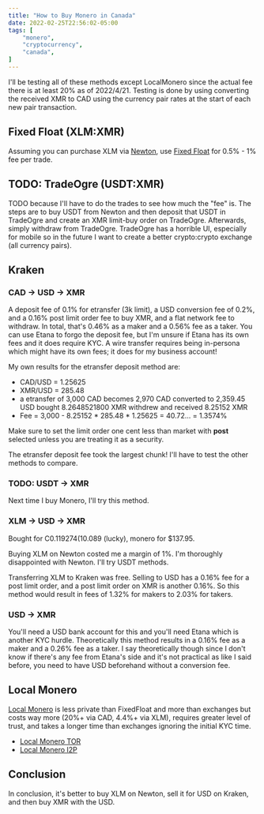 ```yaml
---
title: "How to Buy Monero in Canada"
date: 2022-02-25T22:56:02-05:00
tags: [
    "monero",
    "cryptocurrency",
    "canada",
]
---
```


I'll be testing all of these methods except LocalMonero since the actual fee there is at least 20% as of 2022/4/21.
Testing is done by using converting the received XMR to CAD using the currency pair rates at the start of each new pair transaction.

## Fixed Float (XLM:XMR)

Assuming you can purchase XLM via [Newton](https://web.newton.co/r/YREHXA), use [Fixed Float](https://fixedfloat.com/XLM/XMR?ref=dybjhjrb) for 0.5% - 1% fee per trade.

## TODO: TradeOgre (USDT:XMR)

TODO because I'll have to do the trades to see how much the "fee" is. The steps are to buy USDT from
Newton and then deposit that USDT in TradeOgre and create an XMR limit-buy order on TradeOgre. Afterwards,
simply withdraw from TradeOgre. TradeOgre has a horrible UI, especially for mobile so in the future I want
to create a better crypto:crypto exchange (all currency pairs).

## Kraken

### CAD &rarr; USD &rarr; XMR

A deposit fee of 0.1% for etransfer (3k limit), a USD conversion fee of 0.2%, and a 0.16% post limit order fee to buy XMR, and a flat network fee to withdraw.
In total, that's 0.46% as a maker and a 0.56% fee as a taker. You can use Etana to forgo the deposit fee, but I'm unsure if Etana has its
own fees and it does require KYC. A wire transfer requires being in-persona which might have its own fees; it does for my business account!

My own results for the etransfer deposit method are:

- CAD/USD = 1.25625
- XMR/USD = 285.48
- a etransfer of 3,000 CAD becomes 2,970 CAD converted to 2,359.45 USD bought 8.2648521800 XMR withdrew and received 8.25152 XMR
- Fee = 3,000 - 8.25152 \* 285.48 \* 1.25625 = 40.72... = 1.3574%

Make sure to set the limit order one cent less than market with **post** selected unless you are treating it as a security.

The etransfer deposit fee took the largest chunk! I'll have to test the other methods to compare.

### TODO: USDT &rarr; XMR

Next time I buy Monero, I'll try this method.

### XLM &rarr; USD &rarr; XMR

Bought for C$0.119274 (1% margin), sold for US$0.089 (lucky), monero for $137.95.

Buying XLM on Newton costed me a margin of 1%. I'm thoroughly disappointed with Newton. I'll try USDT methods.

Transferring XLM to Kraken was free. Selling to USD has a 0.16% fee for a post limit order, and a post limit order on XMR is another 0.16%.
So this method would result in fees of 1.32% for makers to 2.03% for takers.

### USD &rarr; XMR

You'll need a USD bank account for this and you'll need Etana which is another KYC hurdle. Theoretically this method results in
a 0.16% fee as a maker and a 0.26% fee as a taker. I say theoretically though since I don't know if there's any fee from Etana's side and
it's not practical as like I said before, you need to have USD beforehand without a conversion fee.

## Local Monero

[Local Monero](https://localmonero.co/?rc=nde2) is less private than FixedFloat and more than exchanges but costs way more (20%+ via CAD, 4.4%+ via XLM),
requires greater level of trust, and takes a longer time than exchanges ignoring the initial KYC time.

- [Local Monero TOR](http://nehdddktmhvqklsnkjqcbpmb63htee2iznpcbs5tgzctipxykpj6yrid.onion/?rc=nde2)
- [Local Monero I2P](http://lm.i2p/?rc=nde2)

## Conclusion

In conclusion, it's better to buy XLM on Newton, sell it for USD on Kraken, and then buy XMR with the USD.
